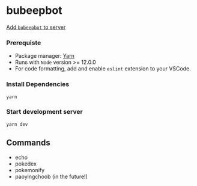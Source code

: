 # bubeepbot

[Add `bubeepbot` to server](https://discord.com/oauth2/authorize?client_id=707274116205641778&scope=bot)

### Prerequiste
- Package manager: [Yarn](https://classic.yarnpkg.com/en/docs/install/#windows-stable)
- Runs with `Node` version >= 12.0.0
- For code formatting, add and enable `eslint` extension to your VSCode.

### Install Dependencies
```
yarn
```

### Start development server
```
yarn dev
```

## Commands
- echo
- pokedex
- pokemonify
- paoyingchoob (in the future!)

